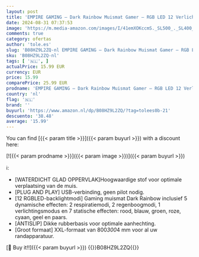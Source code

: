 ```yaml
---
layout: post
title: 'EMPIRE GAMING – Dark Rainbow Muismat Gamer – RGB LED 12 Verlichtingsmodi– Mousepad Gamers Lichtgevend Backlight – Waterdicht – Antisliprubberbasis –Voor PC  MAC  Laptopgamers – 800x300x4mm'
date: 2024-08-31 07:37:53
image: 'https://m.media-amazon.com/images/I/41emXOKccmS._SL500_._SL400_.jpg'
comments: true
category: ofertas
author: 'tole.es'
slug: 'B08HZ9L2ZQ-nl EMPIRE GAMING – Dark Rainbow Muismat Gamer – RGB LED 12...'
sku: 'B08HZ9L2ZQ-nl'
tags: [ '🇳🇱', ]
actualPrice: 15.99 EUR
currency: EUR
price: 15.99
comparePrice: 25.99 EUR
prodname: 'EMPIRE GAMING – Dark Rainbow Muismat Gamer – RGB LED 12 Verlichtingsmodi– Mousepad Gamers Lichtgevend Backlight – Waterdicht – Antisliprubberbasis –Voor PC  MAC  Laptopgamers – 800x300x4mm'
country: 'nl'
flag: '🇳🇱'
brand: ''
buyurl: 'https://www.amazon.nl/dp/B08HZ9L2ZQ/?tag=tolees0b-21'
descuento: '38.48'
average: '15.99'
---
```


You can find [{{< param title >}}]({{< param buyurl >}}) with a discount here:

[![{{< param prodname >}}]({{< param image >}})]({{< param buyurl >}})

ℹ️:

- [WATERDICHT GLAD OPPERVLAK]Hoogwaardige stof voor optimale verplaatsing van de muis.
- [PLUG AND PLAY] USB-verbinding, geen pilot nodig.
- [12 RGBLED-backlightmodi] Gaming muismat Dark Rainbow inclusief 5 dynamische effecten: 2 respiratiemodi, 2 regenboogmodi, 1 verlichtingsmodus en 7 statische effecten: rood, blauw, groen, roze, cyaan, geel en paars.
- [ANTISLIP] Dikke rubberbasis voor optimale aanhechting.
- [Groot formaat] XXL-formaat van 800*300*4 mm voor al uw randapparatuur.

[🛒 Buy it!!]({{< param buyurl >}})
{{<world>}}B08HZ9L2ZQ{{</world>}}
